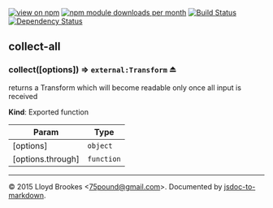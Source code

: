 [![view on npm](http://img.shields.io/npm/v/collect-all.svg)](https://www.npmjs.org/package/collect-all)
[![npm module downloads per month](http://img.shields.io/npm/dm/collect-all.svg)](https://www.npmjs.org/package/collect-all)
[![Build Status](https://travis-ci.org/75lb/collect-all.svg?branch=master)](https://travis-ci.org/75lb/collect-all)
[![Dependency Status](https://david-dm.org/75lb/collect-all.svg)](https://david-dm.org/75lb/collect-all)

<a name="module_collect-all"></a>
## collect-all
<a name="exp_module_collect-all--collect"></a>
### collect([options]) ⇒ <code>external:Transform</code> ⏏
returns a Transform which will become readable only once all input is received

**Kind**: Exported function  

| Param | Type |
| --- | --- |
| [options] | <code>object</code> | 
| [options.through] | <code>function</code> | 


* * *

&copy; 2015 Lloyd Brookes \<75pound@gmail.com\>. Documented by [jsdoc-to-markdown](https://github.com/jsdoc2md/jsdoc-to-markdown).
